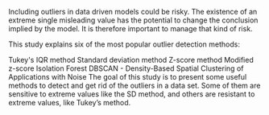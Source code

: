 Including outliers in data driven models could be risky. 
The existence of an extreme single misleading value has the potential to change the conclusion implied by the model. 
It is therefore important to manage that kind of risk.

This study explains six of the most popular outlier detection methods:

Tukey's IQR method
Standard deviation method
Z-score method
Modified z-score
Isolation Forest
DBSCAN - Density-Based Spatial Clustering of Applications with Noise
The goal of this study is to present some useful methods to detect and get rid of the outliers in a data set. 
Some of them are sensitive to extreme values like the SD method, and others are resistant to extreme values, like Tukey’s method.
